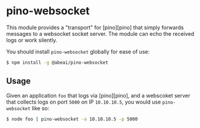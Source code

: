 # pino-websocket

This module provides a "transport" for [pino][pino] that simply forwards
messages to a websocket socket server. The module can echo the received
logs or work silently.

You should install `pino-websocket` globally for ease of use:

```bash
$ npm install -g @abeai/pino-websocket
```

[pino-websocket]: https://www.npmjs.com/package/pino-websocket

## Usage

Given an application `foo` that logs via [pino][pino], and a webscoket server
that collects logs on port `5000` on IP `10.10.10.5`, you would use `pino-websocket`
like so:

```bash
$ node foo | pino-websocket -a 10.10.10.5 -p 5000
```